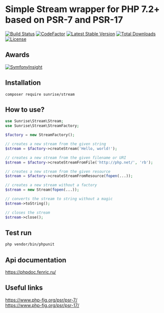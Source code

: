 # Simple Stream wrapper for PHP 7.2+ based on PSR-7 and PSR-17

[![Build Status](https://api.travis-ci.com/sunrise-php/stream.svg?branch=master)](https://travis-ci.com/sunrise-php/stream)
[![CodeFactor](https://www.codefactor.io/repository/github/sunrise-php/stream/badge)](https://www.codefactor.io/repository/github/sunrise-php/stream)
[![Latest Stable Version](https://poser.pugx.org/sunrise/stream/v/stable)](https://packagist.org/packages/sunrise/stream)
[![Total Downloads](https://poser.pugx.org/sunrise/stream/downloads)](https://packagist.org/packages/sunrise/stream)
[![License](https://poser.pugx.org/sunrise/stream/license)](https://packagist.org/packages/sunrise/stream)

## Awards

[![SymfonyInsight](https://insight.symfony.com/projects/a6301a76-9b35-49a3-adb1-ebbf59f810f2/big.svg)](https://insight.symfony.com/projects/a6301a76-9b35-49a3-adb1-ebbf59f810f2)

## Installation

```
composer require sunrise/stream
```

## How to use?

```php
use Sunrise\Stream\Stream;
use Sunrise\Stream\StreamFactory;

$factory = new StreamFactory();

// creates a new stream from the given string
$stream = $factory->createStream('Hello, world!');

// creates a new stream from the given filename or URI
$stream = $factory->createStreamFromFile('http://php.net/', 'rb');

// creates a new stream from the given resource
$stream = $factory->createStreamFromResource(fopen(...));

// creates a new stream without a factory
$stream = new Stream(fopen(...));

// converts the stream to string without a magic
$stream->toString();

// closes the stream
$stream->close();
```

## Test run

```bash
php vendor/bin/phpunit
```

## Api documentation

https://phpdoc.fenric.ru/

## Useful links

https://www.php-fig.org/psr/psr-7/<br>
https://www.php-fig.org/psr/psr-17/
